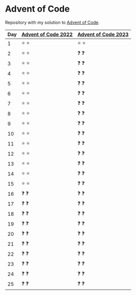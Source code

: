 # Advent of Code

Repository with my solution to [Advent of Code](https://adventofcode.com).

| Day | [Advent of Code 2022](https://adventofcode.com/2022/) | [Advent of Code 2023](https://adventofcode.com/2023/) |
|-----|-------------------------------------------------------|-------------------------------------------------------|
| 1   | :star: :star:                                         | :star: :star:                                         |
| 2   | :star: :star:                                         | :question: :question:                                 |
| 3   | :star: :star:                                         | :question: :question:                                 |
| 4   | :star: :star:                                         | :question: :question:                                 |
| 5   | :star: :star:                                         | :question: :question:                                 |
| 6   | :star: :star:                                         | :question: :question:                                 |
| 7   | :star: :star:                                         | :question: :question:                                 |
| 8   | :star: :star:                                         | :question: :question:                                 |
| 9   | :star: :star:                                         | :question: :question:                                 |
| 10  | :star: :star:                                         | :question: :question:                                 |
| 11  | :star: :star:                                         | :question: :question:                                 |
| 12  | :star: :star:                                         | :question: :question:                                 |
| 13  | :star: :star:                                         | :question: :question:                                 |
| 14  | :star: :star:                                         | :question: :question:                                 |
| 15  | :star: :star:                                         | :question: :question:                                 |
| 16  | :question: :question:                                 | :question: :question:                                 |
| 17  | :question: :question:                                 | :question: :question:                                 |
| 18  | :question: :question:                                 | :question: :question:                                 |
| 19  | :question: :question:                                 | :question: :question:                                 |
| 20  | :question: :question:                                 | :question: :question:                                 |
| 21  | :question: :question:                                 | :question: :question:                                 |
| 22  | :question: :question:                                 | :question: :question:                                 |
| 23  | :question: :question:                                 | :question: :question:                                 |
| 24  | :question: :question:                                 | :question: :question:                                 |
| 25  | :question: :question:                                 | :question: :question:                                 |
